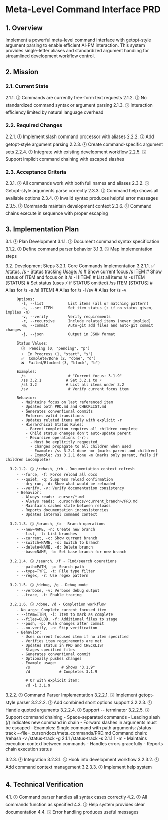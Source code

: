 # Meta-Level Command Interface PRD

## 1. Overview
Implement a powerful meta-level command interface with getopt-style argument parsing to enable efficient AI-PM interaction. This system provides single-letter aliases and standardized argument handling for streamlined development workflow control.

## 2. Mission

### 2.1. Current State
2.1.1. 🕔 Commands are currently free-form text requests
2.1.2. 🕔 No standardized command syntax or argument parsing
2.1.3. 🕔 Interaction efficiency limited by natural language overhead

### 2.2. Required Changes
2.2.1. 🕔 Implement slash command processor with aliases
2.2.2. 🕔 Add getopt-style argument parsing
2.2.3. 🕔 Create command-specific argument sets
2.2.4. 🕔 Integrate with existing development workflow
2.2.5. 🕔 Support implicit command chaining with escaped slashes

### 2.3. Acceptance Criteria
2.3.1. 🕔 All commands work with both full names and aliases
2.3.2. 🕔 Getopt-style arguments parse correctly
2.3.3. 🕔 Command help shows all available options
2.3.4. 🕔 Invalid syntax produces helpful error messages
2.3.5. 🕔 Commands maintain development context
2.3.6. 🕔 Command chains execute in sequence with proper escaping

## 3. Implementation Plan

3.1. 🕔 Plan Development
   3.1.1. 🕔 Document command syntax specification
   3.1.2. 🕔 Define command parser behavior
   3.1.3. 🕔 Map implementation steps

3.2. Development Steps
   3.2.1. Core Commands Implementation
      3.2.1.1. ✅ /status, /s - Status tracking
         Usage:
           /s                   # Show current focus
           /s ITEM              # Show status of ITEM and focus on it
           /s -l [ITEM]         # List all items
           /s -s ITEM [STATUS]  # Set status (uses ⚡ if STATUS omitted)
           /ss ITEM [STATUS]    # Alias for /s -s
           /sl [ITEM]           # Alias for /s -l
           /sv                  # Alias for /s -v
                  
         Options:
           -l, --list           List items (all or matching pattern)
           -s, --set ITEM       Set item status (⚡ if no status given, implies -m)
           -v, --verify         Verify requirements
           -r, --recursive      Include related items (never implied)
           -m, --commit         Auto-git add files and auto-git commit changes
           -j, --json           Output in JSON format
         
         Status Values:
           🕔  Pending (0, "pending", "p")
           ⚡  In Progress (1, "start", "s")
           ✅  Complete/Done (2, "done", "d")
           ❌  Failed/Blocked (3, "block", "b")

         Examples:
           /s                   # "Current focus: 3.1.9"
           /ss 3.2.1           # Set 3.2.1 to ⚡
           /sl 3.2             # List all items under 3.2
           /sv                  # Verify current focus item
         
         Behavior:
           - Maintains focus on last referenced item
           - Updates both PRD.md and CHECKLIST.md
           - Generates conventional commits
           - Enforces valid transitions
           - Updates related items only with explicit -r
           - Hierarchical Status Rules:
             - Parent completion requires all children complete
             - Child status changes don't auto-update parent
             - Recursive operations (-r):
               - Must be explicitly requested
               - Changes propagate to all children when used
               - Example: /ss 3.2.1 done -mr (marks parent and children)
               - Example: /ss 3.2.1 done -m (marks only parent, fails if children incomplete)

      3.2.1.2. 🕔 /rehash, /rh - Documentation context refresh
         - --force, -f: Force reload all docs
         - --quiet, -q: Suppress reload confirmation
         - --dry-run, -d: Show what would be reloaded
         - --verify, -v: Verify documentation consistency
         - Behavior:
           - Always reads: .cursor/*.md
           - Always reads: .cursor/docs/<current_branch>/PRD.md
           - Maintains cached state between reloads
           - Reports documentation inconsistencies
           - Updates internal command context

      3.2.1.3. 🕔 /branch, /b - Branch operations
         - --new=NAME, -n: Create new branch
         - --list, -l: List branches
         - --current, -c: Show current branch
         - --switch=NAME, -s: Switch to branch
         - --delete=NAME, -d: Delete branch
         - --base=NAME, -b: Set base branch for new branch

      3.2.1.4. 🕔 /search, /f - Find/search operations
         - --path=PATH, -p: Search path
         - --type=TYPE, -t: File type filter
         - --regex, -r: Use regex pattern

      3.2.1.5. 🕔 /debug, /g - Debug mode
         - --verbose, -v: Verbose debug output
         - --trace, -t: Enable tracing

      3.2.1.6. 🕔 /done, /d - Completion workflow
         - No args: Complete current focused item
         - --item=ITEM, -i: Item to mark as complete
         - --files=GLOB, -f: Additional files to stage
         - --push, -p: Push changes after commit
         - --no-verify, -n: Skip verification
         - Behavior:
           - Uses current focused item if no item specified
           - Verifies item requirements are met
           - Updates status in PRD and CHECKLIST
           - Stages specified files
           - Generates conventional commit
           - Optionally pushes changes
           - Example usage:
             /s              # Shows "3.1.9"
             /d             # Completes 3.1.9
             
             # Or with explicit item:
             /d -i 3.1.9

   3.2.2. 🕔 Command Parser Implementation
      3.2.2.1. 🕔 Implement getopt-style parser
      3.2.2.2. 🕔 Add combined short options support
      3.2.2.3. 🕔 Handle quoted arguments
      3.2.2.4. 🕔 Support -- terminator
      3.2.2.5. 🕔 Support command chaining
         - Space-separated commands
         - Leading slash (/) indicates new command in chain
         - Forward slashes in arguments must be escaped
         - Examples:
           Single command with path arguments:
             /status-track --file=.cursor\/docs\/meta_commands\/PRD.md
           Command chain:
             /rehash -v /status-track -g 2.1.1 /status-track -s 2.1.1 1 -m
         - Maintains execution context between commands
         - Handles errors gracefully
         - Reports chain execution status

   3.2.3. 🕔 Integration
      3.2.3.1. 🕔 Hook into development workflow
      3.2.3.2. 🕔 Add command context management
      3.2.3.3. 🕔 Implement help system

## 4. Technical Verification
4.1. 🕔 Command parser handles all syntax cases correctly
4.2. 🕔 All commands function as specified
4.3. 🕔 Help system provides clear documentation
4.4. 🕔 Error handling produces useful messages 